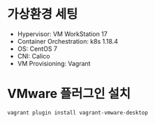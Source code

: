 # 가상환경 세팅

- Hypervisor: VM WorkStation 17
- Container Orchestration: k8s 1.18.4
- OS: CentOS 7
- CNI: Calico
- VM Provisioning: Vagrant

# VMware 플러그인 설치

```shell
vagrant plugin install vagrant-vmware-desktop
```
